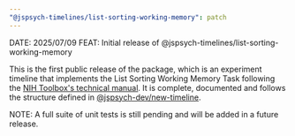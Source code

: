 ```yaml
---
"@jspsych-timelines/list-sorting-working-memory": patch
---
```


DATE: 2025/07/09
FEAT: Initial release of @jspsych-timelines/list-sorting-working-memory

This is the first public release of the package, which is an experiment timeline that implements the List Sorting Working Memory Task following the [NIH Toolbox's technical manual](https://nihtoolbox.org/test/test/). It is complete, documented and follows the structure defined in [@jspsych-dev/new-timeline](https://github.com/jspsych/jspsych-dev/tree/main/packages/new-timeline).

NOTE: A full suite of unit tests is still pending and will be added in a future release.
